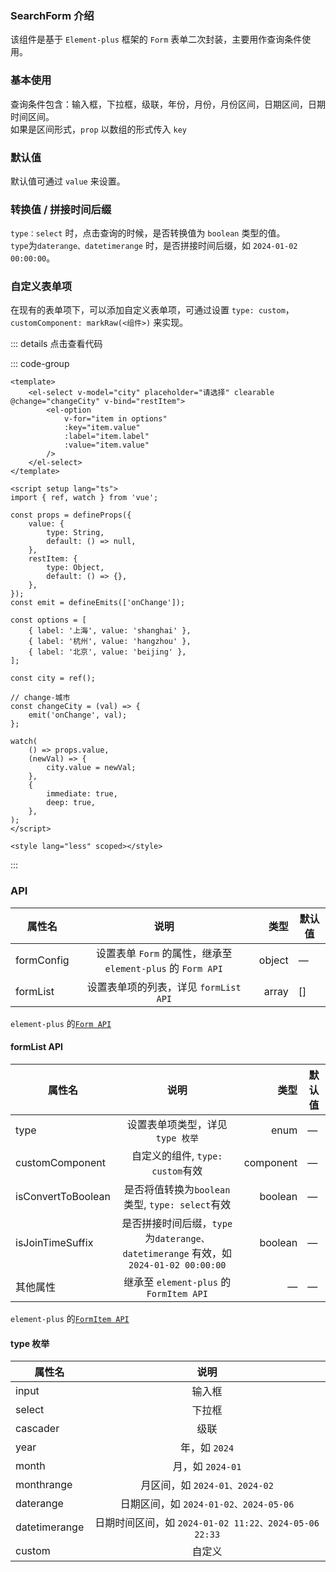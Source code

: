 ### SearchForm 介绍

该组件是基于 `Element-plus` 框架的 `Form` 表单二次封装，主要用作查询条件使用。

### 基本使用

查询条件包含：输入框，下拉框，级联，年份，月份，月份区间，日期区间，日期时间区间。  
如果是区间形式，`prop` 以数组的形式传入 `key`
<preview path="../examples/searchForm/base.vue"></preview>

### 默认值

默认值可通过 `value` 来设置。
<preview path="../examples/searchForm/defaultValue.vue"></preview>

### 转换值 / 拼接时间后缀

`type：select` 时，点击查询的时候，是否转换值为 `boolean` 类型的值。  
`type`为`daterange、datetimerange` 时，是否拼接时间后缀，如 `2024-01-02 00:00:00`。
<preview path="../examples/searchForm/convertJoin.vue"></preview>

### 自定义表单项

在现有的表单项下，可以添加自定义表单项，可通过设置 `type: custom`，`customComponent: markRaw(<组件>)` 来实现。
<preview path="../examples/searchForm/custom.vue"></preview>

::: details 点击查看代码

::: code-group

```vue [customCity.vue]
<template>
    <el-select v-model="city" placeholder="请选择" clearable @change="changeCity" v-bind="restItem">
        <el-option
            v-for="item in options"
            :key="item.value"
            :label="item.label"
            :value="item.value"
        />
    </el-select>
</template>

<script setup lang="ts">
import { ref, watch } from 'vue';

const props = defineProps({
    value: {
        type: String,
        default: () => null,
    },
    restItem: {
        type: Object,
        default: () => {},
    },
});
const emit = defineEmits(['onChange']);

const options = [
    { label: '上海', value: 'shanghai' },
    { label: '杭州', value: 'hangzhou' },
    { label: '北京', value: 'beijing' },
];

const city = ref();

// change-城市
const changeCity = (val) => {
    emit('onChange', val);
};

watch(
    () => props.value,
    (newVal) => {
        city.value = newVal;
    },
    {
        immediate: true,
        deep: true,
    },
);
</script>

<style lang="less" scoped></style>
```

:::

### API

| 属性名     |                            说明                             |   类型 | 默认值 |
| ---------- | :---------------------------------------------------------: | -----: | ------ |
| formConfig | 设置表单 `Form` 的属性，继承至 `element-plus` 的 `Form API` | object | —      |
| formList   |            设置表单项的列表，详见 `formList API`            |  array | []     |

`element-plus` 的[`Form API`](https://element-plus.org/zh-CN/component/form#form-api)

#### formList API

| 属性名             |                                        说明                                         |      类型 | 默认值 |
| ------------------ | :---------------------------------------------------------------------------------: | --------: | ------ |
| type               |                          设置表单项类型，详见 `type 枚举`                           |      enum | —      |
| customComponent    |                          自定义的组件, `type: custom`有效                           | component | —      |
| isConvertToBoolean |                   是否将值转换为`boolean`类型, `type: select`有效                   |   boolean | —      |
| isJoinTimeSuffix   | 是否拼接时间后缀，`type`为`daterange、datetimerange` 有效，如 `2024-01-02 00:00:00` |   boolean | —      |
| 其他属性           |                       继承至 `element-plus` 的 `FormItem API`                       |         — | —      |

`element-plus` 的[`FormItem API`](https://element-plus.org/zh-CN/component/form#formitem-api)

#### type 枚举

| 属性名        |                         说明                          |
| ------------- | :---------------------------------------------------: |
| input         |                        输入框                         |
| select        |                        下拉框                         |
| cascader      |                         级联                          |
| year          |                     年，如 `2024`                     |
| month         |                   月，如 `2024-01`                    |
| monthrange    |             月区间，如 `2024-01、2024-02`             |
| daterange     |         日期区间，如 `2024-01-02、2024-05-06`         |
| datetimerange | 日期时间区间，如 `2024-01-02 11:22、2024-05-06 22:33` |
| custom        |                        自定义                         |
